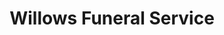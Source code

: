 ---
title: "Willows Funeral Service"
url: /eastbourne/willows-funeral-service/
shop: funeral directors
---
